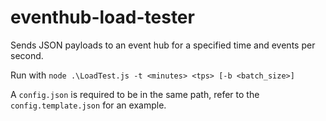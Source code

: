 # eventhub-load-tester
Sends JSON payloads to an event hub for a specified time and events per second.

Run with `node .\LoadTest.js -t <minutes> <tps> [-b <batch_size>]`

A `config.json` is required to be in the same path, refer to the `config.template.json` for an example.

